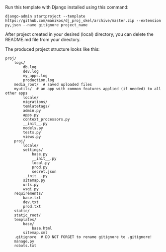 Run this template with Django installed
using this command:

    django-admin startproject --template https://github.com/manikos/dj_proj_skel/archive/master.zip --extension py,json --name gitignore project_name

After project created in your desired (local) directory, you can delete the README.md file from your directory.

The produced project structure looks like this:

    proj/
        logs/
    	    db.log
    	    dev.log
    	    my_apps.log
    	    production.log
        media_root/  # saved uploaded files
        myutils/  # an app with common features applied (if needed) to all other apps
    	    locale/
    	    migrations/
    	    temlatetags/
    	    admin.py
    	    apps.py
    	    context_processors.py
    	    __init__.py
    	    models.py
    	    tests.py
    	    views.py
        proj/
    	    locale/
    	    settings/
    		    base.py
    		    __init__.py
    		    local.py
    		    prod.py
    		    secret.json
    	    __init__.py
    	    sitemap.py
    	    urls.py
    	    wsgi.py
        requirements/
    	    base.txt
    	    dev.txt
    	    prod.txt
        static/
        static_root/
        templates/
    	    base/
    		    base.html
    	    sitemap.xml
        .gitignore  # DO NOT FORGET to rename gitignore to .gitignore!
        manage.py
        robots.txt

